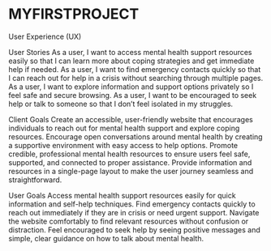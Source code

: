 # MYFIRSTPROJECT

User Experience (UX)

User Stories
As a user, I want to access mental health support resources easily so that I can learn more about coping strategies and get immediate help if needed.
As a user, I want to find emergency contacts quickly so that I can reach out for help in a crisis without searching through multiple pages.
As a user, I want to explore information and support options privately so I feel safe and secure browsing.
As a user, I want to be encouraged to seek help or talk to someone so that I don’t feel isolated in my struggles.

Client Goals
Create an accessible, user-friendly website that encourages individuals to reach out for mental health support and explore coping resources.
Encourage open conversations around mental health by creating a supportive environment with easy access to help options.
Promote credible, professional mental health resources to ensure users feel safe, supported, and connected to proper assistance.
Provide information and resources in a single-page layout to make the user journey seamless and straightforward.

User Goals
Access mental health support resources easily for quick information and self-help techniques.
Find emergency contacts quickly to reach out immediately if they are in crisis or need urgent support.
Navigate the website comfortably to find relevant resources without confusion or distraction.
Feel encouraged to seek help by seeing positive messages and simple, clear guidance on how to talk about mental health.

